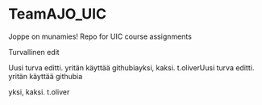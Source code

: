 TeamAJO_UIC
===========

Joppe on munamies!
Repo for UIC course assignments

Turvallinen edit

Uusi turva editti. yritän käyttää githubiayksi, kaksi. t.oliverUusi turva editti. yritän käyttää githubia

yksi, kaksi. t.oliver